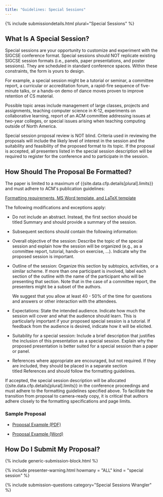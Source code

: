 ```yaml
---
title: "Guidelines: Special Sessions"
---
```


{% include submissiondetails.html plural="Special Sessions" %}

## What Is A Special Session?

Special sessions are your opportunity to customize and experiment with
the SIGCSE conference format. Special sessions should NOT replicate
existing SIGCSE session formats (i.e., panels, paper presentations, and
poster sessions). They are scheduled in
standard conference spaces. Within these constraints, the form is yours
to design.

For example, a special session might be a tutorial or seminar, a
committee report, a curricular or accreditation forum, a rapid-fire
sequence of five-minute talks, or a hands-on demo of dance moves proven
to improve retention of CS material.

Possible topic areas include management of large classes, projects and
assignments, teaching computer science in K-12, experiments on
collaborative learning, report of an ACM committee addressing issues at
two-year colleges, or special issues arising when teaching computing
outside of North America.

Special session proposal review is NOT blind. Criteria used in reviewing
the proposals will include the likely level of interest in the session
and the suitability and feasibility of the proposed format to its topic.
If the proposal is accepted, all presenters listed in the special
session description will be required to register for the conference and
to participate in the session.

## How Should The Proposal Be Formatted?


The paper is limited to a maximum of {{site.data.cfp.details[plural].limits}} and must adhere to ACM's publication guidelines:

<div class="text-center" style="margin-top: 10px; margin-bottom: 10px;">
<a href="{{site.data.main.acmpubguidelines}}">Formatting requirements, MS Word template, and LaTeX template</a>
</div>

The following modifications and exceptions apply:

-   Do not include an abstract. Instead, the first section should be
    titled Summary and should provide a summary of the session.

-   Subsequent sections should contain the following information:

-   Overall objective of the session: Describe the topic of the special
    session and explain how the session will be organized (e.g., as a
    committee report, tutorial, hands-on exercise, ...). Indicate why
    the proposed session is important.

-   Outline of the session: Organize this section by subtopics,
    activities, or a similar scheme. If more than one participant is
    involved, label each section of the outline with the name of the
    participant who will be presenting that section. Note that in the
    case of a committee report, the presenters might be a subset of the
    authors.

    We suggest that you allow at least 40 - 50% of the time for questions
and answers or other interaction with the attendees.

-   Expectations: State the intended audience. Indicate how much the
    session will cover and what the audience should learn. This is
    particularly important if your proposed special session is a
    tutorial. If feedback from the audience is desired, indicate how it
    will be elicited.

-   Suitability for a special session: Include a brief description that
    justifies the inclusion of this presentation as a special session.
    Explain why the proposed presentation is better suited for a special
    session than a paper or panel.

-   References where appropriate are encouraged, but not required. If
    they are included, they should be placed in a separate section
    titled References and should follow the formatting guidelines.

If accepted, the special session description will be allocated
{{site.data.cfp.details[plural].limits}} in the conference proceedings
and must adhere to the formatting guidelines specified above. To
facilitate the transition from proposal to camera-ready copy, it is
critical that authors adhere closely to the formatting specifications
and page limits.

### Sample Proposal

-  [Proposal Example (PDF)]({{site.base}}/docs/sigcse-sample-special-session.pdf)

-  [Proposal Example (Word)]({{site.base}}/docs/sigcse-sample-special-session.docx)

## How Do I Submit My Proposal?

{% include generic-submission-block.html %}

{% include presenter-warning.html howmany = "ALL" kind = "special session" %}

{% include submission-questions category="Special Sessions Wrangler" %}
